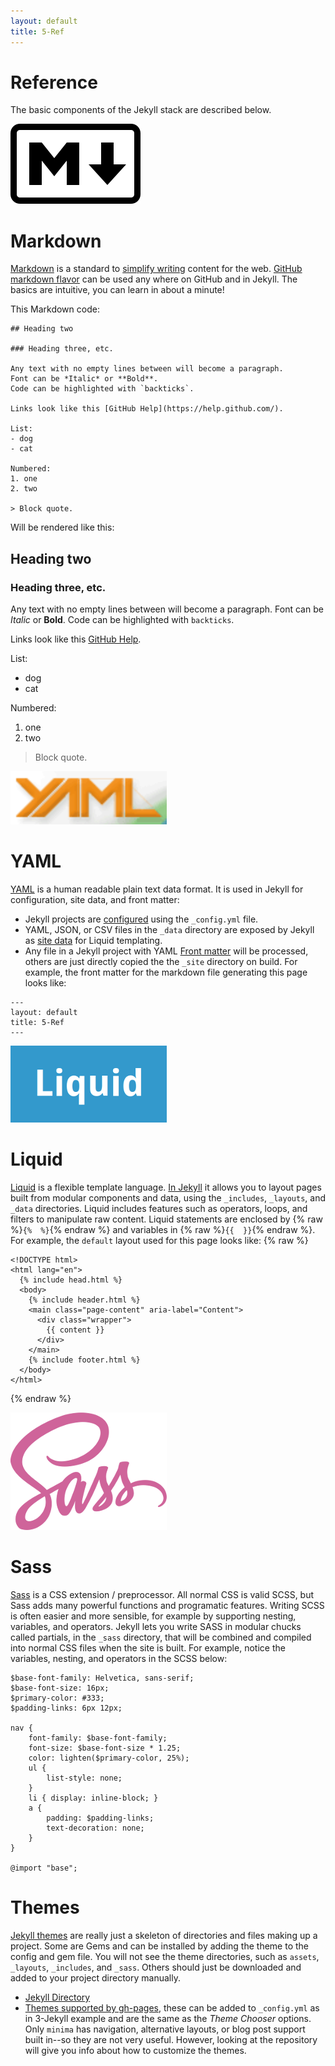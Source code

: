 ```yaml
---
layout: default
title: 5-Ref
---
```


# Reference 

The basic components of the Jekyll stack are described below.

![markdown icon](images/markdown.png) 

# Markdown

[Markdown](https://daringfireball.net/projects/markdown/) is a standard to [simplify writing](https://evanwill.github.io/_drafts/notes/writing-markdown.html) content for the web. 
[GitHub markdown flavor](https://help.github.com/articles/basic-writing-and-formatting-syntax/) can be used any where on GitHub and in Jekyll.
The basics are intuitive, you can learn in about a minute!

This Markdown code:

```
## Heading two

### Heading three, etc.

Any text with no empty lines between will become a paragraph.
Font can be *Italic* or **Bold**.
Code can be highlighted with `backticks`.

Links look like this [GitHub Help](https://help.github.com/).

List:
- dog
- cat

Numbered:
1. one
2. two 

> Block quote.
```

Will be rendered like this:

## Heading two

### Heading three, etc.

Any text with no empty lines between will become a paragraph.
Font can be *Italic* or **Bold**.
Code can be highlighted with `backticks`.

Links look like this [GitHub Help](https://help.github.com/).

List:
- dog
- cat

Numbered:
1. one
2. two 

> Block quote.

![yaml icon](images/yaml-icon.png) 

# YAML

[YAML](http://www.yaml.org/) is a human readable plain text data format.
It is used in Jekyll for configuration, site data, and front matter:

- Jekyll projects are [configured](https://jekyllrb.com/docs/configuration/) using the `_config.yml` file.
- YAML, JSON, or CSV files in the `_data` directory are exposed by Jekyll as [site data](https://jekyllrb.com/docs/datafiles/) for Liquid templating.
- Any file in a Jekyll project with YAML [Front matter](https://jekyllrb.com/docs/frontmatter/) will be processed, others are just directly copied the the `_site` directory on build.
For example, the front matter for the markdown file generating this page looks like:
```
---
layout: default
title: 5-Ref
---
```

![liquid icon](images/liquid-icon.png) 

# Liquid

[Liquid](http://shopify.github.io/liquid/) is a flexible template language.
[In Jekyll](https://jekyllrb.com/docs/templates/) it allows you to layout pages built from modular components and data, using the `_includes`, `_layouts`, and `_data` directories.
Liquid includes features such as operators, loops, and filters to manipulate raw content. 
Liquid statements are enclosed by {% raw %}`{%  %}`{% endraw %} and variables in {% raw %}`{{  }}`{% endraw %}.
For example, the `default` layout used for this page looks like:
{% raw %}
```
<!DOCTYPE html>
<html lang="en">
  {% include head.html %}
  <body>
    {% include header.html %}
    <main class="page-content" aria-label="Content">
      <div class="wrapper">
        {{ content }}
      </div>
    </main>
    {% include footer.html %}
  </body>
</html>
```
{% endraw %}

![sass icon](images/sass-icon.png)

# Sass  

[Sass](http://sass-lang.com/) is a CSS extension / preprocessor. 
All normal CSS is valid SCSS, but Sass adds many powerful functions and programatic features. 
Writing SCSS is often easier and more sensible, for example by supporting nesting, variables, and operators. 
Jekyll lets you write SASS in modular chucks called partials, in the `_sass` directory, that will be combined and compiled into normal CSS files when the site is built.
For example, notice the variables, nesting, and operators in the SCSS below:

```
$base-font-family: Helvetica, sans-serif;
$base-font-size: 16px;
$primary-color: #333;
$padding-links: 6px 12px;

nav {
    font-family: $base-font-family;
    font-size: $base-font-size * 1.25;
    color: lighten($primary-color, 25%);
    ul {
        list-style: none;
    }
    li { display: inline-block; }
    a {
        padding: $padding-links;
        text-decoration: none;
    }
}

@import "base";
```

# Themes

[Jekyll themes](https://jekyllrb.com/docs/themes/) are really just a skeleton of directories and files making up a project. 
Some are Gems and can be installed by adding the theme to the config and gem file. 
You will not see the theme directories, such as `assets`, `_layouts`, `_includes`, and `_sass`. 
Others should just be downloaded and added to your project directory manually.
- [Jekyll Directory](http://themes.jekyllrc.org/)
- [Themes supported by gh-pages](https://pages.github.com/themes/), these can be added to `_config.yml` as in 3-Jekyll example and are the same as the *Theme Chooser* options. Only `minima` has navigation, alternative layouts, or blog post support built in--so they are not very useful. However, looking at the repository will give you info about how to customize the themes.
